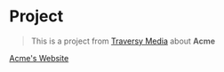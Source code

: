 # Project
> This is a project from [Traversy Media](https://www.youtube.com/channel/UC29ju8bIPH5as8OGnQzwJyA) about **Acme**

[Acme's Website](mbishram.github.io/Acme)
